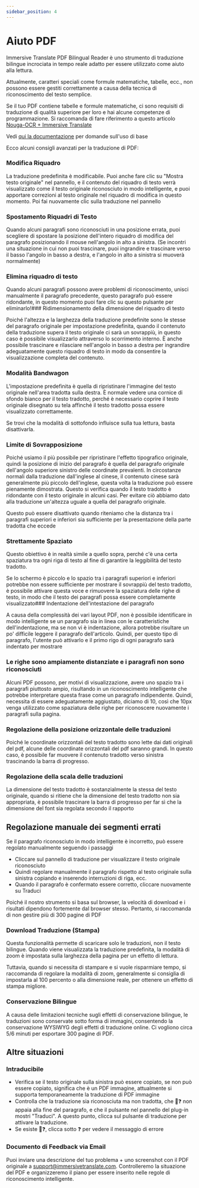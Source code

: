 ```yaml
---
sidebar_position: 4
---
```


# Aiuto PDF

Immersive Translate PDF Bilingual Reader è uno strumento di traduzione bilingue incrociata in tempo reale adatto per essere utilizzato come aiuto alla lettura.

Attualmente, caratteri speciali come formule matematiche, tabelle, ecc., non possono essere gestiti correttamente a causa della tecnica di riconoscimento del testo semplice.

Se il tuo PDF contiene tabelle e formule matematiche, ci sono requisiti di traduzione di qualità superiore per loro e hai alcune competenze di programmazione. Si raccomanda di fare riferimento a questo articolo [Nouga-OCR + Immersive Translate](https://app.immersivetranslate.com/pdf-pro/)

Vedi [qui la documentazione](/docs/usage/#pdf-file-translation) per domande sull'uso di base

Ecco alcuni consigli avanzati per la traduzione di PDF:
<!-- 
## Sposta per regolare il riquadro di traduzione

![](https://s.immersivetranslate.com/static/official-static/assets/docs/doc-assets/pdf-move.png) -->

### Modifica Riquadro

La traduzione predefinita è modificabile. Puoi anche fare clic su "Mostra testo originale" nel pannello, e il contenuto del riquadro di testo verrà visualizzato come il testo originale riconosciuto in modo intelligente, e puoi apportare correzioni al testo originale nel riquadro di modifica in questo momento. Poi fai nuovamente clic sulla traduzione nel pannello

### Spostamento Riquadri di Testo

Quando alcuni paragrafi sono riconosciuti in una posizione errata, puoi scegliere di spostare la posizione dell'intero riquadro di modifica del paragrafo posizionando il mouse nell'angolo in alto a sinistra. (Se incontri una situazione in cui non puoi trascinare, puoi ingrandire e trascinare verso il basso l'angolo in basso a destra, e l'angolo in alto a sinistra si muoverà normalmente)

### Elimina riquadro di testo

Quando alcuni paragrafi possono avere problemi di riconoscimento, unisci manualmente il paragrafo precedente, questo paragrafo può essere ridondante, in questo momento puoi fare clic su questo pulsante per eliminarlo!### Ridimensionamento della dimensione del riquadro di testo

Poiché l'altezza e la larghezza della traduzione predefinite sono le stesse del paragrafo originale per impostazione predefinita, quando il contenuto della traduzione supera il testo originale ci sarà un sovrappiù, in questo caso è possibile visualizzarlo attraverso lo scorrimento interno. È anche possibile trascinare e rilasciare nell'angolo in basso a destra per ingrandire adeguatamente questo riquadro di testo in modo da consentire la visualizzazione completa del contenuto.

<!-- ## Pulsanti di Controllo dello Stile

![](https://s.immersivetranslate.com/static/official-static/assets/docs/doc-assets/pdf-control.png) -->

### Modalità Bandwagon

L'impostazione predefinita è quella di ripristinare l'immagine del testo originale nell'area tradotta sulla destra. È normale vedere una cornice di sfondo bianco per il testo tradotto, perché è necessario coprire il testo originale disegnato su tela affinché il testo tradotto possa essere visualizzato correttamente.

Se trovi che la modalità di sottofondo influisce sulla tua lettura, basta disattivarla.

### Limite di Sovrapposizione

Poiché usiamo il più possibile per ripristinare l'effetto tipografico originale, quindi la posizione di inizio del paragrafo è quella del paragrafo originale dell'angolo superiore sinistro delle coordinate prevalenti. In circostanze normali dalla traduzione dall'inglese al cinese, il contenuto cinese sarà generalmente più piccolo dell'inglese, questa volta la traduzione può essere pienamente dimostrata. Questo si verifica quando il testo tradotto è ridondante con il testo originale in alcuni casi. Per evitare ciò abbiamo dato alla traduzione un'altezza uguale a quella del paragrafo originale.

Questo può essere disattivato quando riteniamo che la distanza tra i paragrafi superiori e inferiori sia sufficiente per la presentazione della parte tradotta che eccede

### Strettamente Spaziato

Questo obiettivo è in realtà simile a quello sopra, perché c'è una certa spaziatura tra ogni riga di testo al fine di garantire la leggibilità del testo tradotto.

Se lo schermo è piccolo e lo spazio tra i paragrafi superiori e inferiori potrebbe non essere sufficiente per mostrare il sovrappiù del testo tradotto, è possibile attivare questa voce e rimuovere la spaziatura delle righe di testo, in modo che il testo dei paragrafi possa essere completamente visualizzato### Indentazione dell'intestazione del paragrafo

A causa della complessità dei vari layout PDF, non è possibile identificare in modo intelligente se un paragrafo sia in linea con le caratteristiche dell'indentazione, ma se non vi è indentazione, allora potrebbe risultare un po' difficile leggere il paragrafo dell'articolo. Quindi, per questo tipo di paragrafo, l'utente può attivarlo e il primo rigo di ogni paragrafo sarà indentato per mostrare

### Le righe sono ampiamente distanziate e i paragrafi non sono riconosciuti

Alcuni PDF possono, per motivi di visualizzazione, avere uno spazio tra i paragrafi piuttosto ampio, risultando in un riconoscimento intelligente che potrebbe interpretare questa frase come un paragrafo indipendente. Quindi, necessita di essere adeguatamente aggiustato, diciamo di 10, così che 10px venga utilizzato come spaziatura delle righe per riconoscere nuovamente i paragrafi sulla pagina.

### Regolazione della posizione orizzontale delle traduzioni

Poiché le coordinate orizzontali del testo tradotto sono lette dai dati originali del pdf, alcune delle coordinate orizzontali del pdf saranno grandi. In questo caso, è possibile far muovere il contenuto tradotto verso sinistra trascinando la barra di progresso.

### Regolazione della scala delle traduzioni

La dimensione del testo tradotto è sostanzialmente la stessa del testo originale, quando si ritiene che la dimensione del testo tradotto non sia appropriata, è possibile trascinare la barra di progresso per far sì che la dimensione del font sia regolata secondo il rapporto

## Regolazione manuale dei segmenti errati

Se il paragrafo riconosciuto in modo intelligente è incorretto, può essere regolato manualmente seguendo i passaggi

- Cliccare sul pannello di traduzione per visualizzare il testo originale riconosciuto
- Quindi regolare manualmente il paragrafo rispetto al testo originale sulla sinistra copiando e inserendo interruzioni di riga, ecc.
- Quando il paragrafo è confermato essere corretto, cliccare nuovamente su Traduci

<!-- ## Scarica Stampa

Clicca sull'icona di download nell'angolo in alto a destra

![](https://s.immersivetranslate.com/static/official-static/assets/docs/doc-assets/pdf-download.png) -->

Poiché il nostro strumento si basa sul browser, la velocità di download e i risultati dipendono fortemente dal browser stesso. Pertanto, si raccomanda di non gestire più di 300 pagine di PDF

### Download Traduzione (Stampa)

Questa funzionalità permette di scaricare solo le traduzioni, non il testo bilingue.
Quando viene visualizzata la traduzione predefinita, la modalità di zoom è impostata sulla larghezza della pagina per un effetto di lettura.

Tuttavia, quando si necessita di stampare e si vuole risparmiare tempo, si raccomanda di regolare la modalità di zoom, generalmente si consiglia di impostarla al 100 percento o alla dimensione reale, per ottenere un effetto di stampa migliore.

### Conservazione Bilingue

A causa delle limitazioni tecniche sugli effetti di conservazione bilingue, le traduzioni sono conservate sotto forma di immagini, consentendo la conservazione WYSIWYG degli effetti di traduzione online. Ci vogliono circa 5/6 minuti per esportare 300 pagine di PDF.

## Altre situazioni

### Intraducibile

- Verifica se il testo originale sulla sinistra può essere copiato, se non può essere copiato, significa che è un PDF immagine, attualmente si supporta temporaneamente la traduzione di PDF immagine
- Controlla che la traduzione sia riconosciuta ma non tradotta, che 🔄❓ non appaia alla fine del paragrafo, e che il pulsante nel pannello del plug-in mostri "Traduci". A questo punto, clicca sul pulsante di traduzione per attivare la traduzione.
- Se esiste 🔄❓, clicca sotto ❓ per vedere il messaggio di errore

### Documento di Feedback via Email

Puoi inviare una descrizione del tuo problema + uno screenshot con il PDF originale a support@immersivetranslate.com\. Controlleremo la situazione del PDF e organizzeremo il piano per essere inserito nelle regole di riconoscimento intelligente.